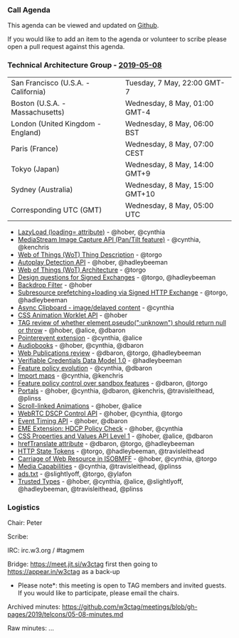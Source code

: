 ### Call Agenda

This agenda can be viewed and updated on [Github](https://github.com/w3ctag/meetings/blob/gh-pages/2019/telcons/05-08-agenda.md).

If you would like to add an item to the agenda or volunteer to scribe please open a pull request against this agenda.

### Technical Architecture Group - [2019-05-08](https://www.timeanddate.com/worldclock/converter.html?iso=20190508T050000&p1=224&p2=43&p3=136&p4=195&p5=248&p6=240)

<table>
<tr><td> San Francisco (U.S.A. - California) <td> Tuesday, 7 May, 22:00 GMT-7</td></tr>
<tr><td> Boston (U.S.A. - Massachusetts) <td> Wednesday, 8 May, 01:00 GMT-4</td></tr>
<tr><td> London (United Kingdom - England) <td> Wednesday, 8 May, 06:00 BST</td></tr>
<tr><td> Paris (France) <td> Wednesday, 8 May, 07:00 CEST</td></tr>
<tr><td> Tokyo (Japan) <td> Wednesday, 8 May, 14:00 GMT+9</td></tr>
<tr><td> Sydney (Australia) <td> Wednesday, 8 May, 15:00 GMT+10</td></tr>
<tr><td> Corresponding UTC (GMT) <td> Wednesday, 8 May, 05:00 UTC</td></tr>
</table>

* [LazyLoad (loading= attribute)](https://github.com/w3ctag/design-reviews/issues/361) - @hober, @cynthia
* [MediaStream Image Capture API (Pan/Tilt feature)](https://github.com/w3ctag/design-reviews/issues/358) - @cynthia, @kenchris
* [Web of Things (WoT) Thing Description](https://github.com/w3ctag/design-reviews/issues/357) - @torgo
* [Autoplay Detection API](https://github.com/w3ctag/design-reviews/issues/356) - @hober, @hadleybeeman
* [Web of Things (WoT) Architecture](https://github.com/w3ctag/design-reviews/issues/355) - @torgo
* [Design questions for Signed Exchanges](https://github.com/w3ctag/design-reviews/issues/354) - @torgo, @hadleybeeman
* [Backdrop Filter](https://github.com/w3ctag/design-reviews/issues/353) - @hober
* [Subresource prefetching+loading via Signed HTTP Exchange](https://github.com/w3ctag/design-reviews/issues/352) - @torgo, @hadleybeeman
* [Async Clipboard - image/delayed content](https://github.com/w3ctag/design-reviews/issues/350) - @cynthia
* [CSS Animation Worklet API](https://github.com/w3ctag/design-reviews/issues/349) - @hober
* [TAG review of whether element.pseudo(":unknown") should return null or throw](https://github.com/w3ctag/design-reviews/issues/348) - @hober, @alice, @dbaron
* [Pointerevent extension](https://github.com/w3ctag/design-reviews/issues/346) - @cynthia, @alice
* [Audiobooks](https://github.com/w3ctag/design-reviews/issues/345) - @hober, @cynthia, @dbaron
* [Web Publications review](https://github.com/w3ctag/design-reviews/issues/344) - @dbaron, @torgo, @hadleybeeman
* [Verifiable Credentials Data Model 1.0](https://github.com/w3ctag/design-reviews/issues/343) - @hadleybeeman
* [Feature policy evolution](https://github.com/w3ctag/design-reviews/issues/341) - @cynthia, @dbaron
* [Import maps](https://github.com/w3ctag/design-reviews/issues/340) - @cynthia, @kenchris
* [Feature policy control over sandbox features](https://github.com/w3ctag/design-reviews/issues/339) - @dbaron, @torgo
* [Portals](https://github.com/w3ctag/design-reviews/issues/331) - @hober, @cynthia, @dbaron, @kenchris, @travisleithead, @plinss
* [Scroll-linked Animations](https://github.com/w3ctag/design-reviews/issues/330) - @hober, @alice
* [WebRTC DSCP Control API](https://github.com/w3ctag/design-reviews/issues/325) - @hober, @cynthia, @torgo
* [Event Timing API](https://github.com/w3ctag/design-reviews/issues/324) - @hober, @dbaron
* [EME Extension: HDCP Policy Check](https://github.com/w3ctag/design-reviews/issues/323) - @hober, @cynthia
* [CSS Properties and Values API Level 1](https://github.com/w3ctag/design-reviews/issues/318) - @hober, @alice, @dbaron
* [hrefTranslate attribute](https://github.com/w3ctag/design-reviews/issues/301) - @dbaron, @torgo, @hadleybeeman
* [HTTP State Tokens](https://github.com/w3ctag/design-reviews/issues/297) - @torgo, @hadleybeeman, @travisleithead
* [Carriage of Web Resource in ISOBMFF](https://github.com/w3ctag/design-reviews/issues/285) - @hober, @cynthia, @torgo
* [Media Capabilities](https://github.com/w3ctag/design-reviews/issues/218) - @cynthia, @travisleithead, @plinss
* [ads.txt](https://github.com/w3ctag/design-reviews/issues/201) - @slightlyoff, @torgo, @ylafon
* [Trusted Types](https://github.com/w3ctag/design-reviews/issues/198) - @hober, @cynthia, @alice, @slightlyoff, @hadleybeeman, @travisleithead, @plinss

### Logistics

Chair: Peter

Scribe:

IRC: irc.w3.org / #tagmem

Bridge: https://meet.jit.si/w3ctag first then going to https://appear.in/w3ctag as a back-up

* Please note*: this meeting is open to TAG members and invited guests. If you would like to participate, please email the chairs.

Archived minutes: https://github.com/w3ctag/meetings/blob/gh-pages/2019/telcons/05-08-minutes.md

Raw minutes: ...
